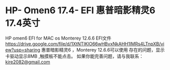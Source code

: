 # HP- Omen6 17.4- EFI 惠普暗影精灵6 17.4英寸
HP omen6 EFI for MAC os Monterey 12.6.6
EFI文件  https://drive.google.com/file/d/1XtNTIKlO66wHBvxNkAHH1lMRs4LTnpXB/view?usp=sharing
惠普暗影精灵6 ，Monterey 12.6.6可以使用
存在的问题，显示卡驱动显示8MB ,触摸板不能点击。
如果你能完善问题，请与我联系：kire2082@gmail.com

